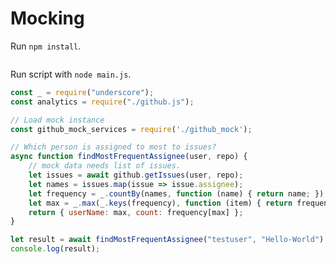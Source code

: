 
# Mocking

Run `npm install`. 

```| {type: 'terminal'}
```

Run script with `node main.js`.

```js | {type: 'file', path: 'main.js'}
const _ = require("underscore");
const analytics = require("./github.js");

// Load mock instance
const github_mock_services = require('./github_mock');

// Which person is assigned to most to issues?
async function findMostFrequentAssignee(user, repo) {
	// mock data needs list of issues.
	let issues = await github.getIssues(user, repo);
	let names = issues.map(issue => issue.assignee);
	let frequency = _.countBy(names, function (name) { return name; });
	let max = _.max(_.keys(frequency), function (item) { return frequency[item] });
	return { userName: max, count: frequency[max] };
}

let result = await findMostFrequentAssignee("testuser", "Hello-World");
console.log(result);
```